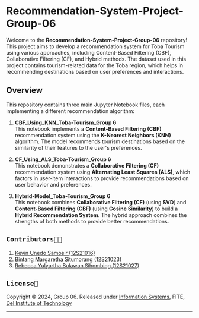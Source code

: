 # Recommendation-System-Project-Group-06

Welcome to the **Recommendation-System-Project-Group-06** repository! This project aims to develop a recommendation system for Toba Tourism using various approaches, including Content-Based Filtering (CBF), Collaborative Filtering (CF), and Hybrid methods. The dataset used in this project contains tourism-related data for the Toba region, which helps in recommending destinations based on user preferences and interactions.

## Overview

This repository contains three main Jupyter Notebook files, each implementing a different recommendation algorithm:

1. **CBF_Using_KNN_Toba-Tourism_Group 6**  
   This notebook implements a **Content-Based Filtering (CBF)** recommendation system using the **K-Nearest Neighbors (KNN)** algorithm. The model recommends tourism destinations based on the similarity of their features to the user's preferences.

2. **CF_Using_ALS_Toba-Tourism_Group 6**  
   This notebook demonstrates a **Collaborative Filtering (CF)** recommendation system using **Alternating Least Squares (ALS)**, which factors in user-item interactions to provide recommendations based on user behavior and preferences.

3. **Hybrid-Model_Toba-Tourism_Group 6**  
   This notebook combines **Collaborative Filtering (CF)** (using **SVD**) and **Content-Based Filtering (CBF)** (using **Cosine Similarity**) to build a **Hybrid Recommendation System**. The hybrid approach combines the strengths of both methods to provide better recommendations.

## `Contributors🧑‍💻`

1. [Kevin Unedo Samosir (12S21016)](https://github.com/KevinUnedo)
2. [Bintang Margaretha Situmorang (12S21023)](https://github.com/bintangmargarethasitumorang)
3. [Rebecca Yulyartha Bulawan Sihombing (12S21027)](https://github.com/rebeccasihombing17)

## `License📜`

Copyright © 2024, Group 06. Released under [Information Systems](https://www.del.ac.id/?page_id=3534), FITE, [Del Institute of Technology](https://www.del.ac.id/)

---


